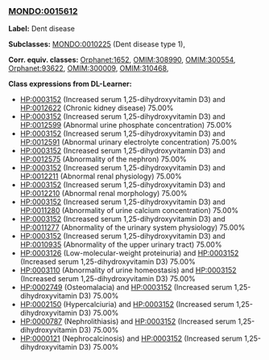 
### [MONDO:0015612](http://purl.obolibrary.org/obo/MONDO_0015612)
**Label:** Dent disease

**Subclasses:** [MONDO:0010225](http://purl.obolibrary.org/obo/MONDO_0010225) (Dent disease type 1), 

**Corr. equiv. classes:** [Orphanet:1652](http://www.orpha.net/ORDO/Orphanet_1652), [OMIM:308990](http://purl.obolibrary.org/obo/OMIM_308990), [OMIM:300554](http://purl.obolibrary.org/obo/OMIM_300554), [Orphanet:93622](http://www.orpha.net/ORDO/Orphanet_93622), [OMIM:300009](http://purl.obolibrary.org/obo/OMIM_300009), [OMIM:310468](http://purl.obolibrary.org/obo/OMIM_310468), 

**Class expressions from DL-Learner:**

- [HP:0003152](http://purl.obolibrary.org/obo/HP_0003152) (Increased serum 1,25-dihydroxyvitamin D3) and [HP:0012622](http://purl.obolibrary.org/obo/HP_0012622) (Chronic kidney disease) 75.00%
- [HP:0003152](http://purl.obolibrary.org/obo/HP_0003152) (Increased serum 1,25-dihydroxyvitamin D3) and [HP:0012599](http://purl.obolibrary.org/obo/HP_0012599) (Abnormal urine phosphate concentration) 75.00%
- [HP:0003152](http://purl.obolibrary.org/obo/HP_0003152) (Increased serum 1,25-dihydroxyvitamin D3) and [HP:0012591](http://purl.obolibrary.org/obo/HP_0012591) (Abnormal urinary electrolyte concentration) 75.00%
- [HP:0003152](http://purl.obolibrary.org/obo/HP_0003152) (Increased serum 1,25-dihydroxyvitamin D3) and [HP:0012575](http://purl.obolibrary.org/obo/HP_0012575) (Abnormality of the nephron) 75.00%
- [HP:0003152](http://purl.obolibrary.org/obo/HP_0003152) (Increased serum 1,25-dihydroxyvitamin D3) and [HP:0012211](http://purl.obolibrary.org/obo/HP_0012211) (Abnormal renal physiology) 75.00%
- [HP:0003152](http://purl.obolibrary.org/obo/HP_0003152) (Increased serum 1,25-dihydroxyvitamin D3) and [HP:0012210](http://purl.obolibrary.org/obo/HP_0012210) (Abnormal renal morphology) 75.00%
- [HP:0003152](http://purl.obolibrary.org/obo/HP_0003152) (Increased serum 1,25-dihydroxyvitamin D3) and [HP:0011280](http://purl.obolibrary.org/obo/HP_0011280) (Abnormality of urine calcium concentration) 75.00%
- [HP:0003152](http://purl.obolibrary.org/obo/HP_0003152) (Increased serum 1,25-dihydroxyvitamin D3) and [HP:0011277](http://purl.obolibrary.org/obo/HP_0011277) (Abnormality of the urinary system physiology) 75.00%
- [HP:0003152](http://purl.obolibrary.org/obo/HP_0003152) (Increased serum 1,25-dihydroxyvitamin D3) and [HP:0010935](http://purl.obolibrary.org/obo/HP_0010935) (Abnormality of the upper urinary tract) 75.00%
- [HP:0003126](http://purl.obolibrary.org/obo/HP_0003126) (Low-molecular-weight proteinuria) and [HP:0003152](http://purl.obolibrary.org/obo/HP_0003152) (Increased serum 1,25-dihydroxyvitamin D3) 75.00%
- [HP:0003110](http://purl.obolibrary.org/obo/HP_0003110) (Abnormality of urine homeostasis) and [HP:0003152](http://purl.obolibrary.org/obo/HP_0003152) (Increased serum 1,25-dihydroxyvitamin D3) 75.00%
- [HP:0002749](http://purl.obolibrary.org/obo/HP_0002749) (Osteomalacia) and [HP:0003152](http://purl.obolibrary.org/obo/HP_0003152) (Increased serum 1,25-dihydroxyvitamin D3) 75.00%
- [HP:0002150](http://purl.obolibrary.org/obo/HP_0002150) (Hypercalciuria) and [HP:0003152](http://purl.obolibrary.org/obo/HP_0003152) (Increased serum 1,25-dihydroxyvitamin D3) 75.00%
- [HP:0000787](http://purl.obolibrary.org/obo/HP_0000787) (Nephrolithiasis) and [HP:0003152](http://purl.obolibrary.org/obo/HP_0003152) (Increased serum 1,25-dihydroxyvitamin D3) 75.00%
- [HP:0000121](http://purl.obolibrary.org/obo/HP_0000121) (Nephrocalcinosis) and [HP:0003152](http://purl.obolibrary.org/obo/HP_0003152) (Increased serum 1,25-dihydroxyvitamin D3) 75.00%


